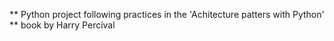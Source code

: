 ** Python project following practices in the 'Achitecture patters with Python'
** book by Harry Percival

